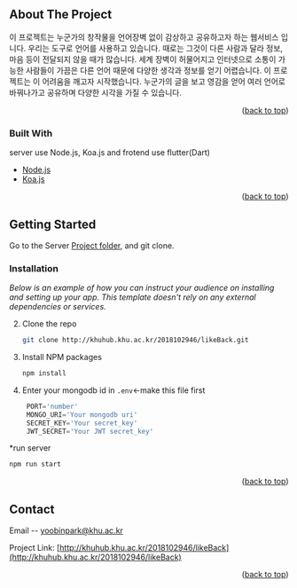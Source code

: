 

<!-- ABOUT THE PROJECT -->
## About The Project
이 프로젝트는 누군가의 창작물을 언어장벽 없이 감상하고 공유하고자 하는 웹서비스 입니다.
우리는 도구로 언어를 사용하고 있습니다. 때로는 그것이 다른 사람과 달라 정보, 마음 등이 전달되지 않을 때가 많습니다.
세계 장벽이 허물어지고 인터넷으로 소통이 가능한 사람들이 가끔은 다른 언어 때문에 다양한 생각과 정보를 얻기 어렵습니다.
이 프로젝트는 이 어려움을 깨고자 시작했습니다.
누군가의 글을 보고 영감을 얻어 여러 언어로 바꿔나가고 공유하며 다양한 시각을 가질 수 있습니다.

<p align="right">(<a href="#top">back to top</a>)</p>



### Built With

server use Node.js, Koa.js and frotend use flutter(Dart)

* [Node.js](https://nodejs.org/)
* [Koa.js](https://koajs.com/)





<p align="right">(<a href="#top">back to top</a>)</p>



<!-- GETTING STARTED -->
## Getting Started

Go to the Server [Project folder](http://khuhub.khu.ac.kr/2018102946/likeBack), and git clone.


### Installation

_Below is an example of how you can instruct your audience on installing and setting up your app. This template doesn't rely on any external dependencies or services._


2. Clone the repo
   ```sh
   git clone http://khuhub.khu.ac.kr/2018102946/likeBack.git
   ```
3. Install NPM packages
   ```sh
   npm install
   ```
4. Enter your mongodb id in `.env`<-make this file first 
   ```js
    PORT='number'
    MONGO_URI='Your mongodb uri'
    SECRET_KEY='Your secret_key'
    JWT_SECRET='Your JWT secret_key'
   ```

*run server
  ```sh
  npm run start
  ```

<p align="right">(<a href="#top">back to top</a>)</p>





<!-- CONTACT -->
## Contact

Email -- yoobinpark@khu.ac.kr

Project Link: [http://khuhub.khu.ac.kr/2018102946/likeBack](http://khuhub.khu.ac.kr/2018102946/likeBack)


<p align="right">(<a href="#top">back to top</a>)</p>

